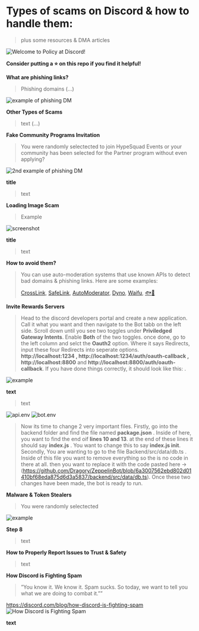 # Types of scams on Discord & how to handle them:
> plus some resources & DMA articles

![Welcome to Policy at Discord!](https://images-ext-1.discordapp.net/external/wnhco0Jxc5iC7JHdZlW3ejzK-tn6EY19fejXMgTMyn4/https/miro.medium.com/max/1200/0%2AkF2QnaoPP31T5pxj?width=480&height=192)

**Consider putting a ⭐️ on this repo if you find it helpful!**

**What are phishing links?**

> Phishing domains (...)

![example of phishing DM](https://i.imgur.com/zS2EPAU.png?width=480&height=192)

**Other Types of Scams**

> text (...)

**Fake Community Programs Invitation**

> You were randomly selectected to join HypeSquad Events or your community has been selected for the Partner program without even applying?

![2nd example of phishing DM](https://images-ext-2.discordapp.net/external/tV1Dk9i7JAJNKWr_qinQ6jn5zZzU-PrFTxnD8EEwQQY/https/media.discordapp.net/attachments/870365789847429270/934302746667003925/unknown.png?width=931&height=664)

**title**

> text

**Loading Image Scam**

> Example

![screenshot](https://media.discordapp.net/attachments/888839159551258664/934896124496584804/unknown.png)

**title**

> text

**How to avoid them?**

> You can use auto-moderation systems that use known APIs to detect bad domains & phishing links. Here are some examples:
> 
> [CrossLink](https://discord.com/oauth2/authorize?client_id=742711687777484871&permissions=103348038854&scope=bot%20applications.commands), [SafeLink](https://discord.com/oauth2/authorize?client_id=819742627032596480&permissions=268725318&scope=bot+applications.commands), [AutoModerator](https://discord.com/oauth2/authorize?client_id=847081327950168104&permissions=83968&scope=applications.commands%20bot), [Dyno](discord.com/oauth2/authorize?client_id=161660517914509312&scope=bot%20identify%20guilds%20applications.commands&response_type=code&permissions=2134207679), [Waifu](https://discord.com/oauth2/authorize?client_id=434556304661544960&scope=bot+applications.commands&permissions=403041526), [🐟🐠](https://discord.com/oauth2/authorize?client_id=892420397570592768&scope=bot%20applications.commands&permissions=268446726)


**Invite Rewards Servers**

> Head to the discord developers portal and create a new application. Call it what you want and then navigate to the Bot tabb on the left side. Scroll down until you see two toggles under **Priviledged Gateway Intents**. Enable **Both** of the two toggles. once done, go to the left column and selct the **Oauth2** option. Where it says Redirects, input these four Redirects into seperate options. **http://localhost:1234 , http://localhost:1234/auth/oauth-callback , http://localhost:8800** and **http://localhost:8800/auth/oauth-callback**. If you have done things correctly, it should look like this: .

![example](https://i.imgur.com/YUhgkpt.png)

**text**

> text

![api.env](assets/image3.PNG)
![bot.env](assets/image4.PNG)

> Now its time to change 2 very important files. Firstly, go into the backend folder and find the file named **package.json** . Inside of here, you want to find the end oif **lines 10 and 13**. at the end of these lines it should say **index.js** . You want to change this to say **index.js init**. Secondly, You are wanting to go to the file Backend/src/data/db.ts . Inside of this file you want to remove everything so the is no code in there at all. then you want to replace it with the code pasted here -> (https://github.com/Dragory/ZeppelinBot/blob/6a3007562ebd802d01410bf68eda875d6d3a5837/backend/src/data/db.ts). Once these two changes have been made, the bot is ready to run.

**Malware & Token Stealers**

> You were randomly selectected
> 
![example](https://i.imgur.com/L9dl5Y1.png)


**Step 8**

> text

**How to Properly Report Issues to Trust & Safety**

> text

**How Discord is Fighting Spam**
> ”You know it. We know it. Spam sucks. So today, we want to tell you what we are doing to combat it.””

https://discord.com/blog/how-discord-is-fighting-spam
![How Discord is Fighting Spam](https://images-ext-2.discordapp.net/external/MJqE8I4deOWknsrajka6-BsdPFb6mvK9zsHvUms_ApQ/https/assets-global.website-files.com/5f9072399b2640f14d6a2bf4/618db6b2cf98f2d9aa324a53_image5.png?width=960&height=384)

**text**
